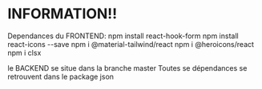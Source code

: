 # INFORMATION!!

Dependances du FRONTEND:
npm install react-hook-form
npm install react-icons --save
npm i @material-tailwind/react
npm i @heroicons/react
npm i clsx

le BACKEND se situe dans la branche master
Toutes se dépendances se retrouvent dans le package json 
